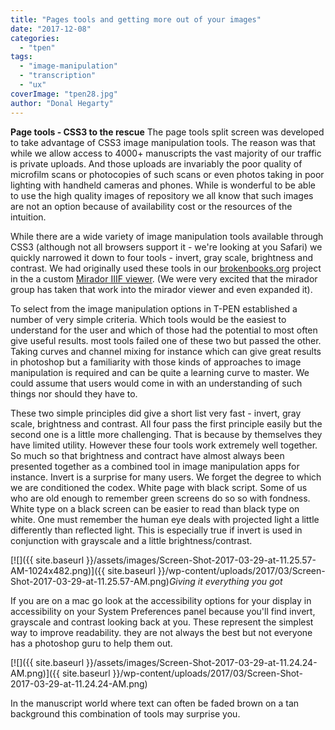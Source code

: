 ```yaml
---
title: "Pages tools and getting more out of your images"
date: "2017-12-08"
categories: 
  - "tpen"
tags: 
  - "image-manipulation"
  - "transcription"
  - "ux"
coverImage: "tpen28.jpg"
author: "Donal Hegarty"
---
```


**Page tools - CSS3 to the rescue** The page tools split screen was developed to take advantage of CSS3 image manipulation tools. The reason was that while we allow access to 4000+ manuscripts the vast majority of our traffic is private uploads. And those uploads are invariably the poor quality of microfilm scans or photocopies of such scans or even photos taking in poor lighting with handheld cameras and phones. While is wonderful to be able to use the high quality images of  repository we all know that such images are not an option because of availability cost or the resources of the intuition.

While there are a wide variety of image manipulation tools available through CSS3 (although not all browsers support it - we're looking at you Safari) we quickly narrowed it down to four tools - invert, gray scale, brightness and contrast. We had originally used these tools in our [brokenbooks.org](http://brokenbooks.org) project in the a custom [Mirador IIIF viewer](http://projectmirador.org). (We were very excited that the mirador group has taken that work into the mirador viewer and even expanded it).

To select from the image manipulation options in T-PEN established a number of very simple criteria. Which tools would be the easiest to understand for the user and which of those had the potential to most often give useful results. most tools failed one of these two but passed the other. Taking curves and channel mixing for instance which can give great results in photoshop but a familiarity with those kinds of approaches to image manipulation is required and can be quite a learning curve to master. We could assume that users would come in with an understanding of such things nor should they have to.

These two simple principles did give a short list very fast -  invert, gray scale, brightness and  contrast. All four pass the first principle easily but the second one is a little more challenging. That is because by themselves they have limited utility. However these four tools work extremely well together. So much so that brightness and contract have almost always been presented together as a combined tool in image manipulation apps for instance. Invert is a surprise for many users. We forget the degree to which we are conditioned the codex. White page with black script. Some of us who are old enough to remember green screens do so so with fondness. White type on a black screen can be easier to read than black type on white. One must remember the human eye deals with projected light a little differently than reflected light. This is especially true if invert is used in conjunction with grayscale and a little brightness/contrast.

[![]({{ site.baseurl }}/assets/images/Screen-Shot-2017-03-29-at-11.25.57-AM-1024x482.png)]({{ site.baseurl }}/wp-content/uploads/2017/03/Screen-Shot-2017-03-29-at-11.25.57-AM.png)_Giving it everything you got_

If you are on a mac go look at the accessibility options for your display in accessibility on your System Preferences panel because you'll find invert, grayscale and contrast looking back at you. These represent the simplest way to improve readability. they are not always the best but not everyone has a photoshop guru to help them out.

[![]({{ site.baseurl }}/assets/images/Screen-Shot-2017-03-29-at-11.24.24-AM.png)]({{ site.baseurl }}/wp-content/uploads/2017/03/Screen-Shot-2017-03-29-at-11.24.24-AM.png)

In the manuscript world where text can often be faded brown on a tan background this combination of tools may surprise you.
